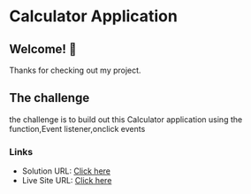 # Calculator Application

## Welcome! 👋

Thanks for checking out my project.

## The challenge

the challenge is to build out this Calculator application using the function,Event listener,onclick events

### Links

- Solution URL: [Click here](https://github.com/Vinoth30457/Expense-Tracker.git)
- Live Site URL: [Click here](https://eloquent-rolypoly-0cb25b.netlify.app)
